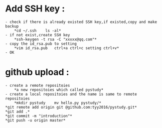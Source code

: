# Add SSH key :
	- check if there is already existed SSH key,if existed,copy and make backup
		*cd ~/.ssh    ls -al*
	- if not exist,create SSH key 
		*ssh-keygen -t rsa -C "xxxxx@qq.com"*
	- copy the id_rsa.pub to setting
		*vim id_rsa.pub   ctrl+a ctrl+c setting ctrl+v*
	- OK


# github upload :
	- create a remote repositoies
		*a new repositoies which called pystudy*
	- create a local repositoies and the name is same to remote repositoies
		*mkdir pystudy    mv hello.py pystudy/*
	*git remote add origin git @github.com:tyy2016/pystudy.git*
	*git add .*
	*git commit -m "introduction"*
	*git push -u origin master*
